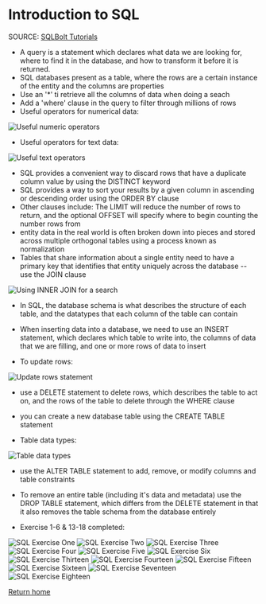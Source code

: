 # Introduction to SQL

SOURCE: [SQLBolt Tutorials](https://sqlbolt.com/)

- A query is a statement which declares what data we are looking for, where to find it in the database, and how to transform it before it is returned.
- SQL databases present as a table, where the rows are a certain instance of the entity and the columns are properties
- Use an '*' ti retrieve all the columns of data when doing a seach
- Add a 'where' clause in the query to filter through millions of rows
- Useful operators for numerical data:

![Useful numeric operators](/img/sql-search-keywords.png)

- Useful operators for text data:

![Useful text operators](/img/sql-text-operators.png)

- SQL provides a convenient way to discard rows that have a duplicate column value by using the DISTINCT keyword
- SQL provides a way to sort your results by a given column in ascending or descending order using the ORDER BY clause
- Other clauses include: The LIMIT will reduce the number of rows to return, and the optional OFFSET will specify where to begin counting the number rows from
- entity data in the real world is often broken down into pieces and stored across multiple orthogonal tables using a process known as normalization
- Tables that share information about a single entity need to have a primary key that identifies that entity uniquely across the database -- use the JOIN clause

![Using INNER JOIN for a search](/img/search-with-inner-join.png)

- In SQL, the database schema is what describes the structure of each table, and the datatypes that each column of the table can contain

- When inserting data into a database, we need to use an INSERT statement, which declares which table to write into, the columns of data that we are filling, and one or more rows of data to insert

- To update rows:

![Update rows statement](/img/update-statement-sql.png)

- use a DELETE statement to delete rows, which describes the table to act on, and the rows of the table to delete through the WHERE clause
- you can create a new database table using the CREATE TABLE statement

- Table data types:

![Table data types](/img/sql-table-date-types.png)

- use the ALTER TABLE statement to add, remove, or modify columns and table constraints
- To remove an entire table (including it's data and metadata) use the DROP TABLE statement, which differs from the DELETE statement in that it also removes the table schema from the database entirely

- Exercise 1-6 & 13-18 completed:

![SQL Exercise One](/img/sql-one.png)
![SQL Exercise Two](/img/sql-two.png)
![SQL Exercise Three](/img/sql-three.png)
![SQL Exercise Four](/img/sql-four.png)
![SQL Exercise Five](/img/sql-five.png)
![SQL Exercise Six](//img/sql-six.png)
![SQL Exercise Thirteen](/img/sql-thirteen.png)
![SQL Exercise Fourteen](/img/sql-fourteen.png)
![SQL Exercise Fifteen](/img/sql-fifteen.png)
![SQL Exercise Sixteen](/img/sql-sixteen.png)
![SQL Exercise Seventeen](/img/sql-seventeen.png)
![SQL Exercise Eighteen](/img/sql-eighteen.png)

[Return home](https://khofstetter94.github.io/reading-notes/)
